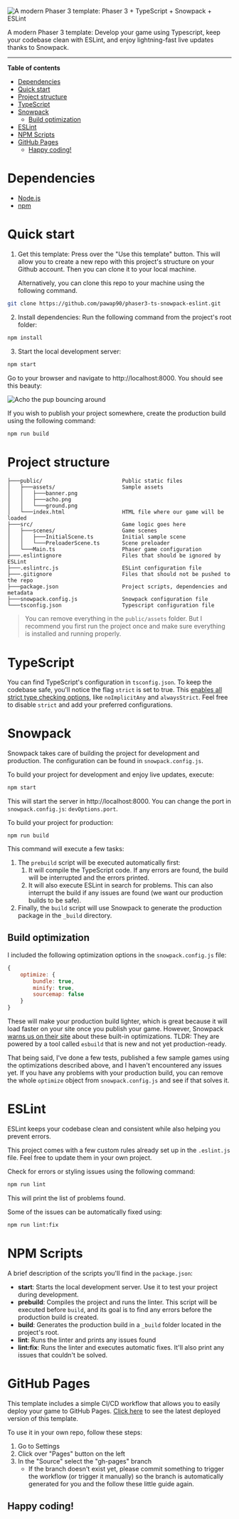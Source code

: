 
![A modern Phaser 3 template: Phaser 3 + TypeScript + Snowpack + ESLint](https://i.imgur.com/Rq3JrQX.png)

A modern Phaser 3 template: Develop your game using Typescript, keep your codebase clean with ESLint, and enjoy lightning-fast live updates thanks to Snowpack.

---

**Table of contents**
- [Dependencies](#dependencies)
- [Quick start](#quick-start)
- [Project structure](#project-structure)
- [TypeScript](#typescript)
- [Snowpack](#snowpack)
  - [Build optimization](#build-optimization)
- [ESLint](#eslint)
- [NPM Scripts](#npm-scripts)
- [GitHub Pages](#github-pages)
  - [Happy coding!](#happy-coding)


# Dependencies
- [Node.js](https://nodejs.org/en/)
- [npm](https://www.npmjs.com/)

# Quick start

1. Get this template: Press over the "Use this template" button. This will allow you to create a new repo with this project's structure on your Github account. Then you can clone it to your local machine.

    Alternatively, you can clone this repo to your machine using the following command.

```sh
git clone https://github.com/pawap90/phaser3-ts-snowpack-eslint.git
```

2. Install dependencies: Run the following command from the project's root folder:

```sh
npm install
```

3. Start the local development server: 

```sh
npm start
```

Go to your browser and navigate to http://localhost:8000. You should see this beauty:

![Acho the pup bouncing around](https://i.imgur.com/bYVcrSr.gif)

If you wish to publish your project somewhere, create the production build using the following command:

```sh
npm run build
```

# Project structure

```
├───public/                         Public static files
│   ├───assets/                     Sample assets
│   │   ├───banner.png
│   │   ├───acho.png
│   │   └───ground.png
│   └───index.html                  HTML file where our game will be loaded
├───src/                            Game logic goes here
│   ├───scenes/                     Game scenes
│   │   ├───InitialScene.ts         Initial sample scene
│   │   └───PreloaderScene.ts       Scene preloader
│   └───Main.ts                     Phaser game configuration
├───.eslintignore                   Files that should be ignored by ESLint	
├───.eslintrc.js                    ESLint configuration file
├───.gitignore                      Files that should not be pushed to the repo
├───package.json                    Project scripts, dependencies and metadata
├───snowpack.config.js              Snowpack configuration file
└───tsconfig.json                   Typescript configuration file
```

> You can remove everything in the `public/assets` folder. But I recommend you first run the project once and make sure everything is installed and running properly.

# TypeScript
You can find TypeScript's configuration in `tsconfig.json`. To keep the codebase safe, you'll notice the flag `strict` is set to true. This [enables all strict type checking options](https://www.typescriptlang.org/tsconfig/#strict), like `noImplicitAny` and `alwaysStrict`. Feel free to disable `strict` and add your preferred configurations.

# Snowpack
Snowpack takes care of building the project for development and production. The configuration can be found in `snowpack.config.js`.

To build your project for development and enjoy live updates, execute:

```sh
npm start
```
This will start the server in http://localhost:8000. You can change the port in `snowpack.config.js`: `devOptions.port`.

To build your project for production:

```
npm run build
```
This command will execute a few tasks:
1. The `prebuild` script will be executed automatically first:
   1. It will compile the TypeScript code. If any errors are found, the build will be interrupted and the errors printed.
   2. It will also execute ESLint in search for problems. This can also interrupt the build if any issues are found (we want our production builds to be safe).
2. Finally, the `build` script will use Snowpack to generate the production package in the `_build` directory.

## Build optimization
I included the following optimization options in the `snowpack.config.js` file:

```js
{
    optimize: {
        bundle: true,
        minify: true,
        sourcemap: false
    }
}
```
These will make your production build lighter, which is great because it will load faster on your site once you publish your game. However, Snowpack [warns us on their site](https://www.snowpack.dev/guides/optimize-and-bundle) about these built-in optimizations. TLDR: They are powered by a tool called `esbuild` that is new and not yet production-ready. 

That being said, I've done a few tests, published a few sample games using the optimizations described above, and I haven't encountered any issues yet. If you have any problems with your production build, you can remove the whole `optimize` object from `snowpack.config.js` and see if that solves it.

# ESLint
ESLint keeps your codebase clean and consistent while also helping you prevent errors. 

This project comes with a few custom rules already set up in the `.eslint.js` file. Feel free to update them in your own project.

Check for errors or styling issues using the following command:
```sh
npm run lint
```
This will print the list of problems found. 

Some of the issues can be automatically fixed using:
```sh
npm run lint:fix
```

# NPM Scripts
A brief description of the scripts you'll find in the `package.json`:
- **start**: Starts the local development server. Use it to test your project during development.
- **prebuild**: Compiles the project and runs the linter. This script will be executed before `build`, and its goal is to find any errors before the production build is created.
- **build**: Generates the production build in a `_build` folder located in the project's root.
- **lint**: Runs the linter and prints any issues found
- **lint:fix**: Runs the linter and executes automatic fixes. It'll also print any issues that couldn't be solved.

# GitHub Pages
This template includes a simple CI/CD workflow that allows you to easily deploy your game to GitHub Pages. 
[Click here](https://pawap90.github.io/phaser3-ts-snowpack-eslint) to see the latest deployed version of this template.

To use it in your own repo, follow these steps:
1. Go to Settings
2. Click over "Pages" button on the left
3. In the "Source" select the "gh-pages" branch
   - If the branch doesn't exist yet, please commit something to trigger the workflow (or trigger it manually) so the branch is automatically generated for you and the follow these little guide again.

<!-- no toc -->
## Happy coding! 
